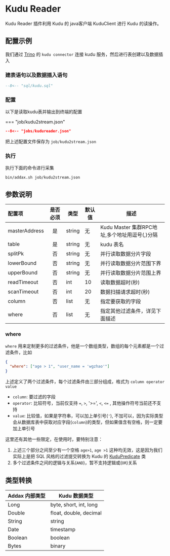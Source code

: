 # Kudu Reader

Kudu Reader 插件利用 Kudu 的 java客户端 KuduClient 进行 Kudu 的读操作。

## 配置示例

我们通过 [Trino](https://trino.io)  的 `kudu connector` 连接 kudu 服务，然后进行表创建以及数据插入

### 建表语句以及数据插入语句

```sql
--8<-- "sql/kudu.sql"
```

### 配置

以下是读取kudu表并输出到终端的配置

=== "job/kudu2stream.json"

  ```json
  --8<-- "jobs/kudureader.json"
  ```

把上述配置文件保存为 `job/kudu2stream.json`

### 执行

执行下面的命令进行采集

```shell
bin/addax.sh job/kudu2stream.json
```

## 参数说明

| 配置项        | 是否必须 | 类型   | 默认值 | 描述                                         |
| :------------ | :------: | ------ | ------ | -------------------------------------------- |
| masterAddress |   是   | string | 无     | Kudu Master 集群RPC地址,多个地址用逗号(,)分隔 |
| table         |   是   | string | 无     | kudu 表名                                    |
| splitPk       |    否    | string | 无     | 并行读取数据分片字段                         |
| lowerBound    |    否    | string | 无     | 并行读取数据分片范围下界                     |
| upperBound    |    否    | string | 无     | 并行读取数据分片范围上界                     |
| readTimeout   |    否    | int    | 10     | 读取数据超时(秒)                             |
| scanTimeout   |    否    | int    | 20     | 数据扫描请求超时(秒)                         |
| column        |    否    | list   | 无     | 指定要获取的字段                             |
| where         |    否    | list   | 无     | 指定其他过滤条件，详见下面描述               |

### where

`where` 用来定制更多的过滤条件，他是一个数组类型，数组的每个元素都是一个过滤条件，比如

```json
{
  "where": ["age > 1", "user_name = 'wgzhao'"] 
}
```

上述定义了两个过滤条件，每个过滤条件由三部分组成，格式为  `column operator value`

- `column`: 要过滤的字段
- `operator`: 比较符号，当前仅支持 `=`,  `>`, '>=', `<`, `<=` , 其他操作符号当前还不支持
- `value`: 比较值，如果是字符串，可以加上单引号(`'`), 不加可以，因为实际类型会从数据库表中获取对应字段(`column`)的类型，但如果值含有空格，则一定要加上单引号

这里还有其他一些限定，在使用时，要特别注意：

1. 上述三个部分之间至少有一个空格 `age>1`, `age >1` 这种均无效，这是因为我们实际上是把 SQL 风格的过滤提交转换为 Kudu 的 [KuduPredicate](https://kudu.apache.org/releases/1.14.0/apidocs/org/apache/kudu/client/KuduPredicate.html) 类
2. 多个过滤条件之间的逻辑与关系(`AND`)，暂不支持逻辑或(`OR`)关系

## 类型转换

| Addax 内部类型 | Kudu 数据类型          |
| -------------- | ---------------------- |
| Long           | byte, short, int, long |
| Double         | float, double, decimal |
| String         | string                 |
| Date           | timestamp              |
| Boolean        | boolean                |
| Bytes          | binary                 |

